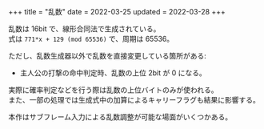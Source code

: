 +++
title = "乱数"
date = 2022-03-25
updated = 2022-03-28
+++

乱数は 16bit で、線形合同法で生成されている。  
式は `771*x + 129 (mod 65536)` で、周期は 65536。

ただし、乱数生成器以外で乱数を直接変更している箇所がある:

* 主人公の打撃の命中判定時、乱数の上位 2bit が 0 になる。

実際に確率判定などを行う際は乱数の上位バイトのみが使われる。  
また、一部の処理では生成式中の加算によるキャリーフラグも結果に影響する。

本作はサブフレーム入力による乱数調整が可能な場面がいくつかある。
